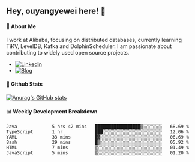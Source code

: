 ## Hey, ouyangyewei here! :wave:

#### :rocket: About Me
I work at Alibaba, focusing on distributed databases, currently learning TiKV, LevelDB, Kafka and DolphinScheduler. I am passionate about contributing to widely used open source projects.

- [![Linkedin](https://img.shields.io/badge/LinkedIn-ouyangyewei-blue)](https://www.linkedin.com/in/ouyangyewei/)
- [![Blog](https://img.shields.io/badge/Blog-yeweiouyang-orange)](https://blog.csdn.net/yeweiouyang)

#### :star2: Github Stats
[![Anurag's GitHub stats](https://github-readme-stats.vercel.app/api?username=ouyangyewei&show_icons=true&cache_seconds=3600&theme=tokyonight)](https://github.com/anuraghazra/github-readme-stats)

#### :bar_chart: Weekly Development Breakdown
<!--START_SECTION:waka-->

```text
Java             5 hrs 42 mins   █████████████████▒░░░░░░░   68.69 %
TypeScript       1 hr            ███░░░░░░░░░░░░░░░░░░░░░░   12.06 %
YAML             33 mins         █▓░░░░░░░░░░░░░░░░░░░░░░░   06.69 %
Bash             29 mins         █▒░░░░░░░░░░░░░░░░░░░░░░░   05.92 %
HTML             7 mins          ▒░░░░░░░░░░░░░░░░░░░░░░░░   01.49 %
JavaScript       5 mins          ▒░░░░░░░░░░░░░░░░░░░░░░░░   01.20 %
```

<!--END_SECTION:waka-->
